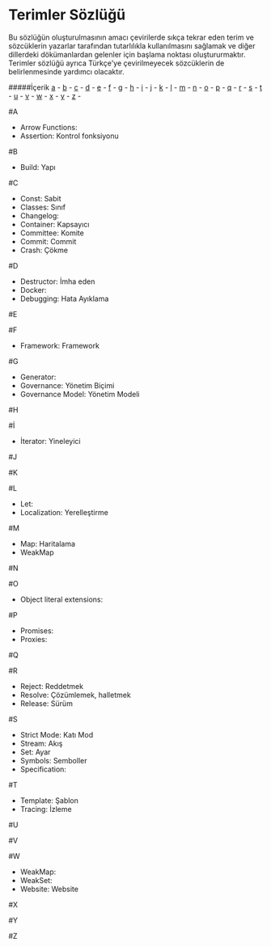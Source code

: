 # Terimler Sözlüğü

Bu sözlüğün oluşturulmasının amacı çevirilerde sıkça tekrar eden terim ve sözcüklerin yazarlar tarafından tutarlılıkla kullanılmasını sağlamak ve diğer dillerdeki dökümanlardan gelenler için başlama noktası oluştururmaktır.
Terimler sözlüğü ayrıca Türkçe'ye çevirilmeyecek sözcüklerin de belirlenmesinde yardımcı olacaktır.

#####İçerik
[a](#a) -
[b](#b) -
[c](#c) -
[d](#d) -
[e](#e) -
[f](#f) -
[g](#g) -
[h](#h) -
[i](#i) -
[j](#j) -
[k](#k) -
[l](#l) -
[m](#m) -
[n](#n) -
[o](#o) -
[p](#p) -
[q](#q) -
[r](#r) -
[s](#s) -
[t](#t) -
[u](#u) -
[v](#v) -
[w](#w) -
[x](#x) -
[y](#y) -
[z](#z) -

#A
 * Arrow Functions:
 * Assertion: Kontrol fonksiyonu

#B
 * Build: Yapı


#C
 * Const: Sabit
 * Classes: Sınıf
 * Changelog: 
 * Container: Kapsayıcı
 * Committee: Komite
 * Commit: Commit
 * Crash: Çökme


#D
 * Destructor: İmha eden
 * Docker: 
 * Debugging: Hata Ayıklama


#E


#F
 * Framework: Framework

#G
 * Generator:
 * Governance: Yönetim Biçimi
 * Governance Model: Yönetim Modeli

#H


#İ
 * İterator: Yineleyici


#J


#K


#L
 * Let:
 * Localization: Yerelleştirme


#M
 * Map: Haritalama
 * WeakMap


#N


#O
 * Object literal extensions:


#P
 * Promises:
 * Proxies:

#Q


#R
 * Reject: Reddetmek
 * Resolve: Çözümlemek, halletmek
 * Release: Sürüm

#S
 * Strict Mode: Katı Mod
 * Stream: Akış
 * Set: Ayar
 * Symbols: Semboller
 * Specification:


#T
 * Template: Şablon
 * Tracing: İzleme

#U


#V


#W
 * WeakMap:
 * WeakSet:
 * Website: Website

#X


#Y


#Z

